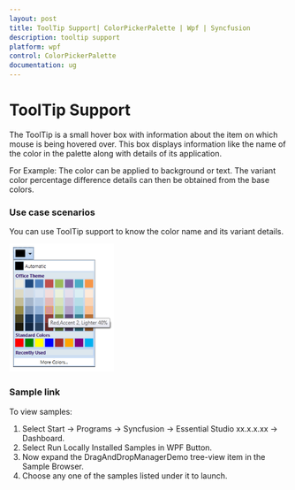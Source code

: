 ```yaml
---
layout: post
title: ToolTip Support| ColorPickerPalette | Wpf | Syncfusion
description: tooltip support
platform: wpf
control: ColorPickerPalette
documentation: ug
---
```


# ToolTip Support

The ToolTip is a small hover box with information about the item on which mouse is being hovered over. This box displays information like the name of the color in the palette along with details of its application. 

For Example: The color can be applied to background or text. The variant color percentage difference details can then be obtained from the base colors.

### Use case scenarios

You can use ToolTip support to know the color name and its variant details.

![](ToolTip-Support_images/ToolTip-Support_img1.png)

### Sample link

To view samples: 

1. Select Start -> Programs -> Syncfusion -> Essential Studio xx.x.x.xx -> Dashboard.
2. Select   Run Locally Installed Samples in WPF Button.
3. Now expand the DragAndDropManagerDemo tree-view item in the Sample Browser.
4. Choose any one of the samples listed under it to launch. 
